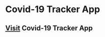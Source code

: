 # Covid-19 Tracker App

## [Visit](https://covid-19-tracker-fbhm45hn9.vercel.app/) Covid-19 Tracker App
